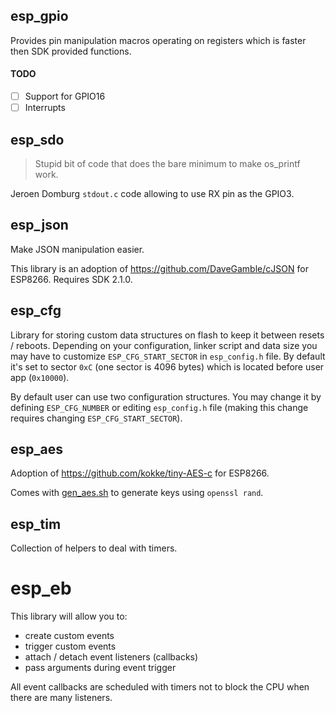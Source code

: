 ## esp_gpio 

Provides pin manipulation macros operating on registers which is 
faster then SDK provided functions.

#### TODO

- [ ] Support for GPIO16
- [ ] Interrupts

## esp_sdo

>Stupid bit of code that does the bare minimum to make os_printf work.
 
Jeroen Domburg `stdout.c` code allowing to use RX pin as the GPIO3.

## esp_json 

Make JSON manipulation easier.

This library is an adoption of https://github.com/DaveGamble/cJSON for ESP8266. 
Requires SDK 2.1.0.

## esp_cfg

Library for storing custom data structures on flash to keep it between 
resets / reboots. Depending on your configuration, linker script and 
data size you may have to customize `ESP_CFG_START_SECTOR` in `esp_config.h` 
file. By default it's set to sector `0xC` (one sector is 4096 bytes) which 
is located before user app (`0x10000`).  

By default user can use two configuration structures. You may change it by 
defining `ESP_CFG_NUMBER` or editing `esp_config.h` file (making this 
change requires changing `ESP_CFG_START_SECTOR`).

## esp_aes

Adoption of https://github.com/kokke/tiny-AES-c for ESP8266.

Comes with [gen_aes.sh](gen_aes.sh) to generate keys using `openssl rand`.

## esp_tim

Collection of helpers to deal with timers.

# esp_eb

This library will allow you to:
 - create custom events
 - trigger custom events
 - attach / detach event listeners (callbacks)
 - pass arguments during event trigger
 
All event callbacks are scheduled with timers not to block the CPU when there are many listeners.

